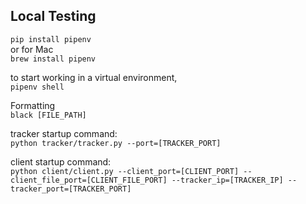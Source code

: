 ## Local Testing

`pip install pipenv`  
or for Mac  
`brew install pipenv` 

to start working in a virtual environment,  
`pipenv shell`  

Formatting  
`black [FILE_PATH]`

tracker startup command:  
`
python tracker/tracker.py --port=[TRACKER_PORT]
`

client startup command:  
`
python client/client.py --client_port=[CLIENT_PORT] --client_file_port=[CLIENT_FILE_PORT] --tracker_ip=[TRACKER_IP] --tracker_port=[TRACKER_PORT]
`